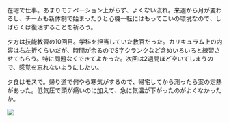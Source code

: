 在宅で仕事。あまりモチベーション上がらず、よくない流れ。来週から月が変わるし、チームも新体制で始まったりと心機一転にはもってこいの環境なので、しばらくは復活することを祈ろう。

夕方は技能教習の10回目。学科を担当していた教官だった。カリキュラム上の内容は右左折くらいだが、時間が余るのでS字クランクなど含めいろいろと練習させてもらう。特に問題なくできてよかった。次回は2週間ほど空いてしまうので、感覚を忘れないようにしたい。

夕食はモスで。帰り道で何やら寒気がするので、帰宅してから測ったら案の定熱があった。低気圧で頭が痛いのに加えて、急に気温が下がったのがよくなかったか。

![](https://photos.old.apkas.net/medium/202505/20250530-G3000448.webp)
